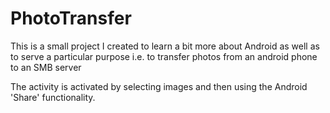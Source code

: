 # PhotoTransfer

This is a small project I created to learn a bit more about Android as well as to serve a particular purpose
i.e. to transfer photos from an android phone to an SMB server

The activity is activated by selecting images and then using the Android 'Share' functionality.

